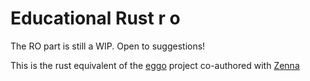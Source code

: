 # Educational Rust r o

The RO part is still a WIP. Open to suggestions!

This is the rust equivalent of the [eggo](https://github.com/BenWowo/EGGO) project
co-authored with [Zenna](https://github.com/azenna)
